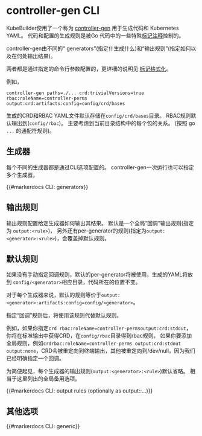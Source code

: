 # controller-gen CLI

KubeBuilder使用了一个称为 [controller-gen](https://sigs.k8s.io/controller-tools/cmd/controller-gen)
用于生成代码和 Kubernetes YAML。 代码和配置的生成规则是被Go 代码中的一些特殊[标记注释](/reference/markers.md)控制的。

controller-gen由不同的“ generators”(指定什生成什么)和“输出规则”(指定如何以及在何处输出结果)。

两者都是通过指定的命令行参数配置的，更详细的说明见 [标记格式化](/reference/markers.md)。


例如，


```shell
controller-gen paths=./... crd:trivialVersions=true rbac:roleName=controller-perms output:crd:artifacts:config=config/crd/bases
```

生成的CRD和RBAC YAML文件默认存储在`config/crd/bases`目录。 
RBAC规则默认输出到(`config/rbac`)。 主要考虑到当前目录结构中的每个包的关系。
(按照 go `...` 的通配符规则)。

## 生成器

每个不同的生成器都是通过CLI选项配置的。 controller-gen一次运行也可以指定多个生成器。

{{#markerdocs CLI: generators}}

## 输出规则

输出规则配置给定生成器如何输出其结果。 默认是一个全局“回调”输出规则(指定为 `output:<rule>`)，
另外还有per-generator的规则(指定为`output:<generator>:<rule>`)，会覆盖掉默认规则。

<aside class="note">

<h1>默认规则</h1>


如果没有手动指定回调规则，默认的per-generator将被使用，生成的YAML将放到
`config/<generator>`相应目录，代码所在的位置不变。


对于每个生成器来说，默认的规则等价于`output:<generator>:artifacts:config=config/<generator>`。

指定“回调”规则后，将使用该规则代替默认规则。

例如，如果你指定`crd rbac:roleName=controller-permsoutput:crd:stdout`，你将在标准输出中获得CRD，在`config/rbac`目录得到rbac规则。 
如果你要添加全局规则，例如`crdrbac:roleName=controller-perms output:crd:stdout output:none`，CRD会被重定向到终端输出，其他被重定向到/dev/null，因为我们已经明确指定一个回调。

</aside>

为简便起见，每个生成器的输出规则(`output:<generator>:<rule>`)默认省略。 相当于这里列出的全局备用选项。

{{#markerdocs CLI: output rules (optionally as output:<generator>:...)}}

## 其他选项

{{#markerdocs CLI: generic}}
